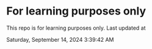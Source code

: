 # For learning purposes only
This repo is for learning purposes only.
Last updated at

Saturday, September 14, 2024 3:39:42 AM

